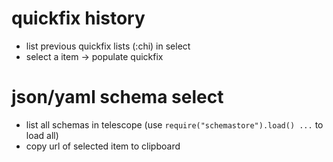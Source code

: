 # quickfix history

-   list previous quickfix lists (:chi) in select
-   select a item -> populate quickfix

# json/yaml schema select

-   list all schemas in telescope (use `require("schemastore").load() ...` to load all)
-   copy url of selected item to clipboard
